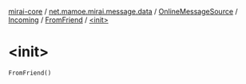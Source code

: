 [mirai-core](../../../../index.md) / [net.mamoe.mirai.message.data](../../../index.md) / [OnlineMessageSource](../../index.md) / [Incoming](../index.md) / [FromFriend](index.md) / [&lt;init&gt;](./-init-.md)

# &lt;init&gt;

`FromFriend()`